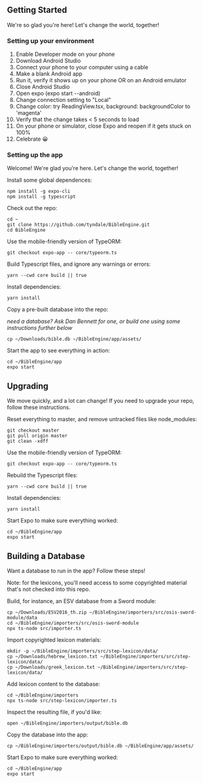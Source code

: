 ## Getting Started

We're so glad you're here! Let's change the world, together!

### Setting up your environment

1. Enable Developer mode on your phone
1. Download Android Studio
1. Connect your phone to your computer using a cable
1. Make a blank Android app
1. Run it, verify it shows up on your phone OR on an Android emulator
1. Close Android Studio
1. Open expo (expo start --android)
1. Change connection setting to "Local"
1. Change color: try ReadingView.tsx, background: backgroundColor to 'magenta'
1. Verify that the change takes < 5 seconds to load
1. On your phone or simulator, close Expo and reopen if it gets stuck on 100%
1. Celebrate 😀

### Setting up the app

Welcome! We're glad you're here. Let's change the world, together!

Install some global dependences:

```
npm install -g expo-cli
npm install -g typescript
```

Check out the repo:

```
cd ~
git clone https://github.com/tyndale/BibleEngine.git
cd BibleEngine
```

Use the mobile-friendly version of TypeORM:

```
git checkout expo-app -- core/typeorm.ts
```

Build Typescript files, and ignore any warnings or errors:

```
yarn --cwd core build || true
```

Install dependencies:

```
yarn install
```

Copy a pre-built database into the repo:

_need a database? Ask Dan Bennett for one, or build one using some instructions further below_

```
cp ~/Downloads/bible.db ~/BibleEngine/app/assets/
```

Start the app to see everything in action:

```
cd ~/BibleEngine/app
expo start
```

## Upgrading

We move quickly, and a lot can change! If you need to upgrade your repo, follow these instructions.

Reset everything to master, and remove untracked files like node_modules:

```
git checkout master
git pull origin master
git clean -xdff
```

Use the mobile-friendly version of TypeORM:

```
git checkout expo-app -- core/typeorm.ts
```

Rebuild the Typescript files:

```
yarn --cwd core build || true
```

Install dependencies:

```
yarn install
```

Start Expo to make sure everything worked:

```
cd ~/BibleEngine/app
expo start
```

## Building a Database

Want a database to run in the app? Follow these steps!

Note: for the lexicons, you'll need access to some copyrighted material that's not checked into this repo.

Build, for instance, an ESV database from a Sword module:
```
cp ~/Downloads/ESV2016_th.zip ~/BibleEngine/importers/src/osis-sword-module/data
cd ~/BibleEngine/importers/src/osis-sword-module
npx ts-node src/importer.ts
```

Import copyrighted lexicon materials:

```
mkdir -p ~/BibleEngine/importers/src/step-lexicon/data/
cp ~/Downloads/hebrew_lexicon.txt ~/BibleEngine/importers/src/step-lexicon/data/
cp ~/Downloads/greek_lexicon.txt ~/BibleEngine/importers/src/step-lexicon/data/
```

Add lexicon content to the database:

```
cd ~/BibleEngine/importers
npx ts-node src/step-lexicon/importer.ts
```

Inspect the resulting file, if you'd like:

```
open ~/BibleEngine/importers/output/bible.db
```

Copy the database into the app:

```
cp ~/BibleEngine/importers/output/bible.db ~/BibleEngine/app/assets/
```

Start Expo to make sure everything worked:

```
cd ~/BibleEngine/app
expo start
```
